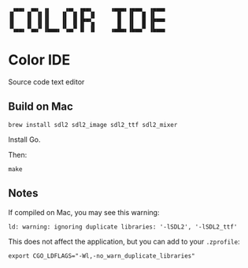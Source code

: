 ```
 ▗▄▄▖ ▗▄▖ ▗▖    ▗▄▖ ▗▄▄▖     ▗▄▄▄▖▗▄▄▄  ▗▄▄▄▖
▐▌   ▐▌ ▐▌▐▌   ▐▌ ▐▌▐▌ ▐▌      █  ▐▌  █ ▐▌   
▐▌   ▐▌ ▐▌▐▌   ▐▌ ▐▌▐▛▀▚▖      █  ▐▌  █ ▐▛▀▀▘
▝▚▄▄▖▝▚▄▞▘▐▙▄▄▖▝▚▄▞▘▐▌ ▐▌    ▗▄█▄▖▐▙▄▄▀ ▐▙▄▄▖
```

# Color IDE

Source code text editor

## Build on Mac

```
brew install sdl2 sdl2_image sdl2_ttf sdl2_mixer
```

Install Go.

Then:
```
make
```


## Notes

If compiled on Mac, you may see this warning:
```
ld: warning: ignoring duplicate libraries: '-lSDL2', '-lSDL2_ttf'
```
This does not affect the application, but you can add to your `.zprofile`:
```
export CGO_LDFLAGS="-Wl,-no_warn_duplicate_libraries"
```
